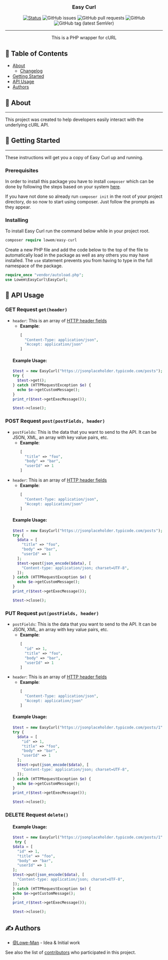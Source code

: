 <h3 align="center">Easy Curl</h3>

<div align="center">

[![Status](https://img.shields.io/badge/status-active-success.svg?style=flat-square)]()
![GitHub issues](https://img.shields.io/github/issues/Lowe-Man/easy-curl?style=flat-square)
![GitHub pull requests](https://img.shields.io/github/issues-pr/Lowe-Man/easy-curl?style=flat-square)
![GitHub](https://img.shields.io/github/license/Lowe-Man/easy-curl?color=blue&style=flat-square)
![GitHub tag (latest SemVer)](https://img.shields.io/github/v/tag/Lowe-Man/easy-curl?label=release&style=flat-square)

</div>

---

<p align="center"> This is a PHP wrapper for cURL
    <br> 
</p>

## 📝 Table of Contents

- [About](#about)
    - [Changelog](CHANGELOG.md)
- [Getting Started](#getting_started)
- [API Usage](#api_usage)
- [Authors](#authors)

## 🧐 About <a name="about"></a>

---
This project was created to help developers easily interact with the underlying cURL API.

## 🏁 Getting Started <a name="getting_started"></a>

---
These instructions will get you a copy of Easy Curl up and running.

### Prerequisites

In order to install this package you have to install `composer` which can be done by following the steps based on your system [here](https://getcomposer.org/doc/00-intro.md).

If you have not done so already run `composer init` in the root of your project directory, do so now to start using composer. Just follow the prompts as they appear.

### Installing

To install Easy Curl run the command below while in your project root.

```php
composer require lowem/easy-curl
```

Create a new PHP file and add the code below to the top of the file to automatically load in the package as well as any others you may have installed. The `use` statement prevents you from having to type in the full namespace of the package.

```php
require_once "vendor/autoload.php";
use Lowem\EasyCurl\EasyCurl;
```

## 🎈 API Usage <a name="api_usage"></a>

### GET Request `get(header)`

- `header`: This is an array of [HTTP header fields](https://en.wikipedia.org/wiki/List_of_HTTP_header_fields)
    - **Example**:
        ```php
        [
          "Content-Type: application/json",
          "Accept: application/json"
        ]
        ```
  #### Example Usage:
  ```php
  $test = new EasyCurl("https://jsonplaceholder.typicode.com/posts");
  try {
    $test->get();
  } catch (HTTPRequestException $e) {
    echo $e->getCustomMessage();
  }
  print_r($test->getExecMessage());

  $test->close();
  ```

### POST Request `post(postFields, header)`

- `postFields`: This is the data that you want to send to the API. It can be JSON, XML, an array with key value pairs, etc.
    - **Example**:
        ```php
        [
          "title" => "foo",
          "body" => "bar",
          "userId" => 1
        ]
        ```
- `header`: This is an array of [HTTP header fields](https://en.wikipedia.org/wiki/List_of_HTTP_header_fields)
    - **Example**:
        ```php
        [
          "Content-Type: application/json",
          "Accept: application/json"
        ]
        ```
  #### Example Usage:
  ```php
  $test = new EasyCurl("https://jsonplaceholder.typicode.com/posts");
  try {
    $data = [
      "title" => "foo",
      "body" => "bar",
      "userId" => 1
    ];
    $test->post(json_encode($data), [
      "Content-type: application/json; charset=UTF-8",
    ]);
  } catch (HTTPRequestException $e) {
    echo $e->getCustomMessage();
  }
  print_r($test->getExecMessage());
  
  $test->close();
  ```

### PUT Request `put(postFields, header)`

- `postFields`: This is the data that you want to send to the API. It can be JSON, XML, an array with key value pairs, etc.
    - **Example**:
        ```php
        [
          "id" => 1,
          "title" => "foo",
          "body" => "bar",
          "userId" => 1
        ]
        ```
- `header`: This is an array of [HTTP header fields](https://en.wikipedia.org/wiki/List_of_HTTP_header_fields)
    - **Example**:
        ```php
        [
          "Content-Type: application/json",
          "Accept: application/json"
        ]
        ```
  #### Example Usage:
  ```php
  $test = new EasyCurl("https://jsonplaceholder.typicode.com/posts/1");
  try {
    $data = [
      "id" => 1,
      "title" => "foo",
      "body" => "bar",
      "userId" => 1
    ];
    $test->put(json_encode($data), [
      "Content-type: application/json; charset=UTF-8",
    ]);
  } catch (HTTPRequestException $e) {
    echo $e->getCustomMessage();
  }
  print_r($test->getExecMessage());
  
  $test->close();
  ```

### DELETE Request `delete()`

<ul style="list-style-type:none;">

#### Example Usage:

```php
$test = new EasyCurl("https://jsonplaceholder.typicode.com/posts/1");
 try {
$data = [
  "id" => 1,
  "title" => "foo",
  "body" => "bar",
  "userId" => 1
];
$test->put(json_encode($data), [
  "Content-type: application/json; charset=UTF-8",
]);
} catch (HTTPRequestException $e) {
echo $e->getCustomMessage();
}
print_r($test->getExecMessage());

$test->close();
```

</ul>

## ✍️ Authors <a name="authors"></a>

- [@Lowe-Man](https://github.com/Lowe-Man) - Idea & Initial work

See also the list of [contributors](https://github.com/Lowe-Man/easy-curl/contributors) who participated in this project.
